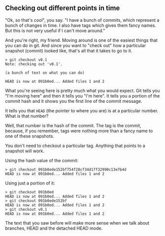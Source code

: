 ## Checking out different points in time

"Ok, so that's cool", you say. "I have a bunch of commits, which represent a bunch of changes in time. I also have tags which gives them fancy names. But this is not very useful if I can't move around."

And you're right, my friend. Moving around is one of the easiest things that you can do in git. And since you want to "check out" how a particular snapshot (commit) looked like, that's all that it takes to go to it.

```console
> git checkout v0.1
Note: checking out 'v0.1'.

(a bunch of text on what you can do)

HEAD is now at 091b0ed... Added files 1 and 2
```

What you're seeing here is pretty much what you would expect. Git tells you "I'm moving here" and then it tells you "I'm here".  It tells you a portion of the commit hash and it shows you the first line of the commit message.

It tells you that `HEAD` (the pointer to where you are) is at a particular number. What is that number?

Well, that number is the hash of the commit. The tag is the commit, because, if you remember, tags were nothing more than a fancy name to one of these snapshots.

You don't need to checkout a particular tag. Anything that points to a snapshot will work.

Using the hash value of the commit:

```console
> git checkout 091b0ede152bf754f28cf34d17f32990c13e7b4d
HEAD is now at 091b0ed... Added files 1 and 2
```

Using just a portion of it:

```console
> git checkout 091b0ed
HEAD is now at 091b0ed... Added files 1 and 2
> git checkout 091b0ede152bf
HEAD is now at 091b0ed... Added files 1 and 2
> git checkout v0.1
HEAD is now at 091b0ed... Added files 1 and 2
```

The text that you saw before will make more sense when we talk about branches, HEAD and the detached HEAD mode.

